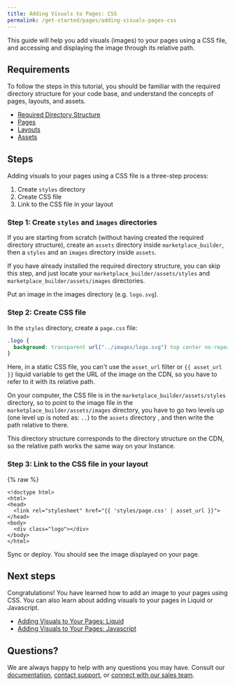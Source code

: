 ```yaml
---
title: Adding Visuals to Pages: CSS
permalink: /get-started/pages/adding-visuals-pages-css
---
```


This guide will help you add visuals (images) to your pages using a CSS file, and accessing and displaying the image through its relative path.

## Requirements

To follow the steps in this tutorial, you should be familiar with the required directory structure for your code base, and understand the concepts of pages, layouts, and assets.

* [Required Directory Structure]()
* [Pages]()
* [Layouts]()
* [Assets]()

## Steps

Adding visuals to your pages using a CSS file is a three-step process:

1.  Create `styles` directory
2.  Create CSS file
3.  Link to the CSS file in your layout

### Step 1: Create `styles` and `images` directories

If you are starting from scratch (without having created the required directory structure), create an `assets` directory inside `marketplace_builder`, then a `styles` and an `images` directory inside `assets`.

If you have already installed the required directory structure, you can skip this step, and just locate your `marketplace_builder/assets/styles` and `marketplace_builder/assets/images` directories.

Put an image in the images directory (e.g. `logo.svg`).

### Step 2: Create CSS file

In the `styles` directory, create a `page.css` file:

```css
.logo {
  background: transparent url("../images/logo.svg") top center no-repeat;
}
```

Here, in a static CSS file, you can't use the `asset_url` filter or `{{ asset_url }}` liquid variable to get the URL of the image on the CDN, so you have to refer to it with its relative path.

On your computer, the CSS file is in the `marketplace_builder/assets/styles` directory, so to point to the image file in the `marketplace_builder/assets/images` directory, you have to go two levels up (one level up is noted as: `..`) to the `assets` directory , and then write the path relative to there.

This directory structure corresponds to the directory structure on the CDN, so the relative path works the same way on your Instance.

### Step 3: Link to the CSS file in your layout

{% raw %}

```liquid
<!doctype html>
<html>
<head>
  <link rel="stylesheet" href="{{ 'styles/page.css' | asset_url }}">
</head>
<body>
  <div class="logo"></div>
</body>
</html>
```

Sync or deploy. You should see the image displayed on your page.

## Next steps

Congratulations! You have learned how to add an image to your pages using CSS. You can also learn about adding visuals to your pages in Liquid or Javascript.

* [Adding Visuals to Your Pages: Liquid]()
* [Adding Visuals to Your Pages: Javascript]()

## Questions?

We are always happy to help with any questions you may have. Consult our [documentation](), [contact support](), or [connect with our sales team]().
